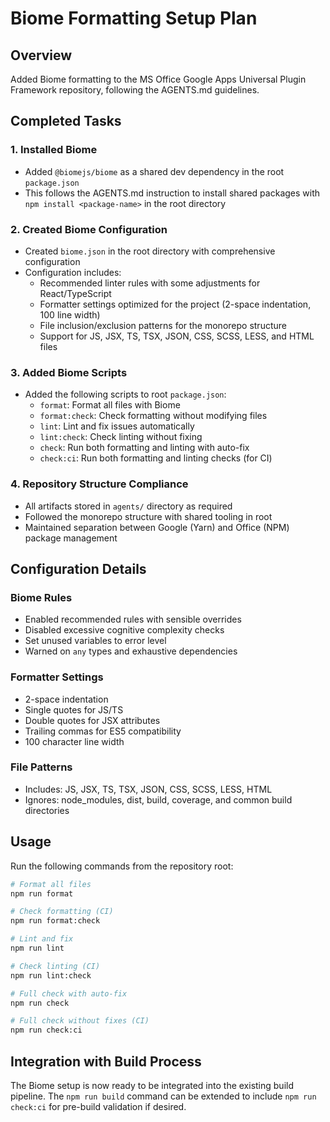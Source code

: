 # Biome Formatting Setup Plan

## Overview
Added Biome formatting to the MS Office Google Apps Universal Plugin Framework repository, following the AGENTS.md guidelines.

## Completed Tasks

### 1. Installed Biome
- Added `@biomejs/biome` as a shared dev dependency in the root `package.json`
- This follows the AGENTS.md instruction to install shared packages with `npm install <package-name>` in the root directory

### 2. Created Biome Configuration
- Created `biome.json` in the root directory with comprehensive configuration
- Configuration includes:
  - Recommended linter rules with some adjustments for React/TypeScript
  - Formatter settings optimized for the project (2-space indentation, 100 line width)
  - File inclusion/exclusion patterns for the monorepo structure
  - Support for JS, JSX, TS, TSX, JSON, CSS, SCSS, LESS, and HTML files

### 3. Added Biome Scripts
- Added the following scripts to root `package.json`:
  - `format`: Format all files with Biome
  - `format:check`: Check formatting without modifying files
  - `lint`: Lint and fix issues automatically
  - `lint:check`: Check linting without fixing
  - `check`: Run both formatting and linting with auto-fix
  - `check:ci`: Run both formatting and linting checks (for CI)

### 4. Repository Structure Compliance
- All artifacts stored in `agents/` directory as required
- Followed the monorepo structure with shared tooling in root
- Maintained separation between Google (Yarn) and Office (NPM) package management

## Configuration Details

### Biome Rules
- Enabled recommended rules with sensible overrides
- Disabled excessive cognitive complexity checks
- Set unused variables to error level
- Warned on `any` types and exhaustive dependencies

### Formatter Settings
- 2-space indentation
- Single quotes for JS/TS
- Double quotes for JSX attributes
- Trailing commas for ES5 compatibility
- 100 character line width

### File Patterns
- Includes: JS, JSX, TS, TSX, JSON, CSS, SCSS, LESS, HTML
- Ignores: node_modules, dist, build, coverage, and common build directories

## Usage

Run the following commands from the repository root:

```bash
# Format all files
npm run format

# Check formatting (CI)
npm run format:check

# Lint and fix
npm run lint

# Check linting (CI)
npm run lint:check

# Full check with auto-fix
npm run check

# Full check without fixes (CI)
npm run check:ci
```

## Integration with Build Process

The Biome setup is now ready to be integrated into the existing build pipeline. The `npm run build` command can be extended to include `npm run check:ci` for pre-build validation if desired.

